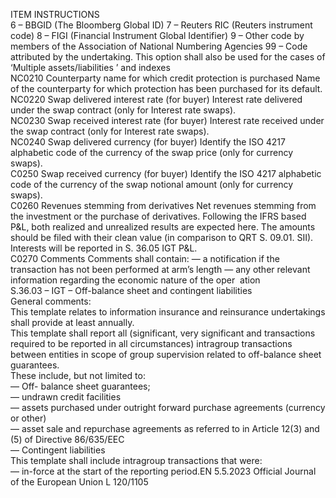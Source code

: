  
ITEM  INSTRUCTIONS  
6 – BBGID (The Bloomberg Global ID) 
7 – Reuters RIC (Reuters instrument code) 
8 – FIGI (Financial Instrument Global Identifier) 
9 – Other code by members of the Association of National Numbering Agencies 
99 – Code attributed by the undertaking. This option shall also be used for the 
cases of ‘Multiple assets/liabilities ’ and indexes  
NC0210  Counterparty name for which 
credit protection is purchased  Name of the counterparty for which protection has been purchased for its default.  
NC0220  Swap delivered interest rate 
(for buyer)  Interest rate delivered under the swap contract (only for Interest rate swaps).  
NC0230  Swap received interest rate (for 
buyer)  Interest rate received under the swap contract (only for Interest rate swaps).  
NC0240  Swap delivered currency (for 
buyer)  Identify the ISO 4217 alphabetic code of the currency of the swap price (only for 
currency swaps).  
C0250  Swap received currency (for 
buyer)  Identify the ISO 4217 alphabetic code of the currency of the swap notional 
amount (only for currency swaps).  
C0260  Revenues stemming from 
derivatives  Net revenues stemming from the investment or the purchase of derivatives. 
Following the IFRS based P&L, both realized and unrealized results are expected 
here. The amounts should be filed with their clean value (in comparison to QRT 
S. 09.01. SII). Interests will be reported in S. 36.05 IGT P&L.  
C0270  Comments  Comments shall contain: 
— a notification if the transaction has not been performed at arm’s length 
— any other relevant information regarding the economic nature of the oper ­
ation  
S.36.03 – IGT – Off-balance sheet and contingent liabilities  
General comments:  
This template relates to information insurance and reinsurance undertakings shall provide at least annually.  
This template shall report all (significant, very significant and transactions required to be reported in all circumstances) 
intragroup transactions between entities in scope of group supervision related to off-balance sheet guarantees.  
These include, but not limited to:  
— Off- balance sheet guarantees;  
— undrawn credit facilities  
— assets purchased under outright forward purchase agreements (currency or other)  
— asset sale and repurchase agreements as referred to in Article 12(3) and (5) of Directive 86/635/EEC  
— Contingent liabilities  
This template shall include intragroup transactions that were:  
— in-force at the start of the reporting period.EN  5.5.2023 Official Journal of the European Union L 120/1105